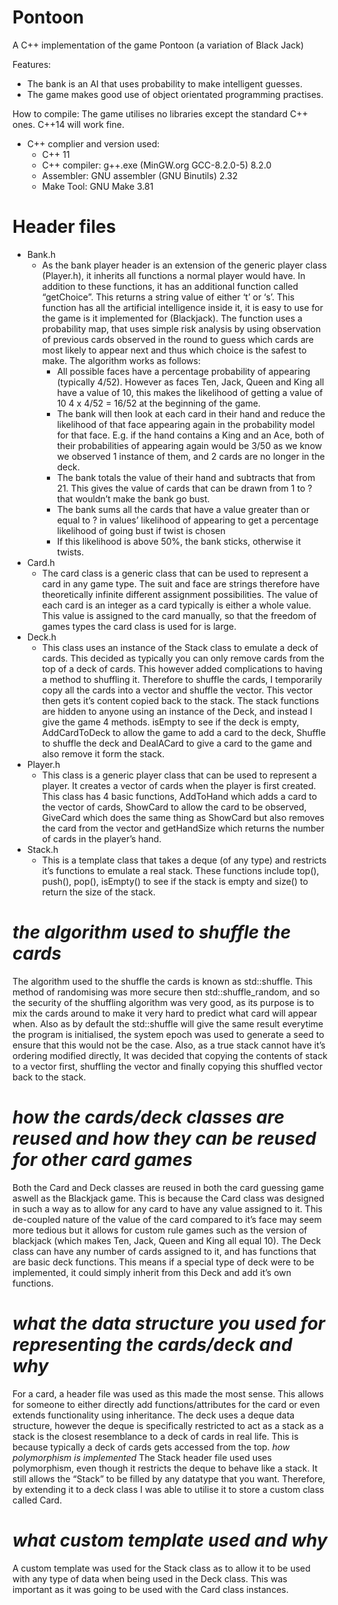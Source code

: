 # Pontoon
A C++ implementation of the game Pontoon (a variation of Black Jack)

Features:
- The bank is an AI that uses probability to make intelligent guesses.
- The game makes good use of object orientated programming practises.

How to compile:
  The game utilises no libraries except the standard C++ ones. C++14 will work fine.
* C++ complier and version used:
  * C++ 11
  * C++ compiler: g++.exe (MinGW.org GCC-8.2.0-5) 8.2.0
  * Assembler: GNU assembler (GNU Binutils) 2.32
  * Make Tool: GNU Make 3.81

# Header files

* Bank.h
  * As the bank player header is an extension of the generic player class (Player.h), it inherits all functions a normal player would have. In addition to these functions, it has an additional function called “getChoice”. This returns a string value of either ‘t’ or ‘s’. This function has all the artificial intelligence inside it, it is easy to use for the game is it implemented for (Blackjack). The function uses a probability map, that uses simple risk analysis by using observation of previous cards observed in the round to guess which cards are most likely to appear next and thus which choice is the safest to make.
The algorithm works as follows:
    * All possible faces have a percentage probability of appearing (typically 4/52). However as faces Ten, Jack, Queen and King all have a value of 10, this makes the likelihood of getting a value of 10 4 x 4/52 = 16/52 at the beginning of the game.
    * The bank will then look at each card in their hand and reduce the likelihood of that face appearing again in the probability model for that face. E.g. if the hand contains a King and an Ace, both of their probabilities of appearing again would be 3/50 as we know we observed 1 instance of them, and 2 cards are no longer in the deck.
    * The bank totals the value of their hand and subtracts that from 21. This gives the value of cards that can be drawn from 1 to ? that wouldn’t make the bank go bust.
    * The bank sums all the cards that have a value greater than or equal to ? in values’ likelihood of appearing to get a percentage likelihood of going bust if twist is chosen
    * If this likelihood is above 50%, the bank sticks, otherwise it twists.
* Card.h
  * The card class is a generic class that can be used to represent a card in any game type. The suit and face are strings therefore have theoretically infinite different assignment possibilities. The value of each card is an integer as a card typically is either a whole value. This value is assigned to the card manually, so that the freedom of games types the card class is used for is large.
* Deck.h
  * This class uses an instance of the Stack class to emulate a deck of cards. This decided as typically you can only remove cards from the top of a deck of cards. This however added complications to having a method to shuffling it. Therefore to shuffle the cards, I temporarily copy all the cards into a vector and shuffle the vector. This vector then gets it’s content copied back to the stack.
The stack functions are hidden to anyone using an instance of the Deck, and instead I give the game 4 methods. isEmpty to see if the deck is empty, AddCardToDeck to allow the game to add a card to
the deck, Shuffle to shuffle the deck and DealACard to give a card to the game and also remove it form the stack.
* Player.h
  * This class is a generic player class that can be used to represent a player. It creates a vector of cards when the player is first created. This class has 4 basic functions, AddToHand which adds a card to the vector of cards, ShowCard to allow the card to be observed, GiveCard which does the same thing as ShowCard but also removes the card from the vector and getHandSize which returns the number of cards in the player’s hand.
* Stack.h
  * This is a template class that takes a deque (of any type) and restricts it’s functions to emulate a real stack. These functions include top(), push(), pop(), isEmpty() to see if the stack is empty and size() to return the size of the stack.

# <i>the algorithm used to shuffle the cards</i>
The algorithm used to the shuffle the cards is known as std::shuffle. This method of randomising was more secure then std::shuffle_random, and so the security of the shuffling algorithm was very good, as its purpose is to mix the cards around to make it very hard to predict what card will appear when. Also as by default the std::shuffle will give the same result everytime the program is initialised, the system epoch was used to generate a seed to ensure that this would not be the case.
Also, as a true stack cannot have it’s ordering modified directly, It was decided that copying the contents of stack to a vector first, shuffling the vector and finally copying this shuffled vector back to the stack.
# <i>how the cards/deck classes are reused and how they can be reused for other card games</i>
Both the Card and Deck classes are reused in both the card guessing game aswell as the Blackjack game. This is because the Card class was designed in such a way as to allow for any card to have any value assigned to it. This de-coupled nature of the value of the card compared to it’s face may seem more tedious but it allows for custom rule games such as the version of blackjack (which makes Ten, Jack, Queen and King all equal 10).
The Deck class can have any number of cards assigned to it, and has functions that are basic deck functions. This means if a special type of deck were to be implemented, it could simply inherit from this Deck and add it’s own functions.
# <i>what the data structure you used for representing the cards/deck and why</i>
For a card, a header file was used as this made the most sense. This allows for someone to either directly add functions/attributes for the card or even extends functionality using inheritance.
The deck uses a deque data structure, however the deque is specifically restricted to act as a stack as a stack is the closest resemblance to a deck of cards in real life. This is because typically a deck of cards gets accessed from the top.
<i>how polymorphism is implemented</i>
The Stack header file used uses polymorphism, even though it restricts the deque to behave like a stack. It still allows the “Stack” to be filled by any datatype that you want. Therefore, by extending it to a deck class I was able to utilise it to store a custom class called Card.
# <i>what custom template used and why</i>
A custom template was used for the Stack class as to allow it to be used with any type of data when being used in the Deck class. This was important as it was going to be used with the Card class instances.
